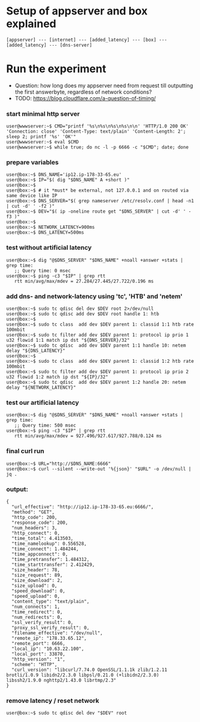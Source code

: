 # Setup of appserver and box explained
```
[appserver] --- [internet] --- [added_latency] --- [box] --- [added_latency] --- [dns-server]
```

# Run the experiment

* Question: how long does my appserver need from request till outputting the first answerbyte, regardless of network conditions?
* TODO: https://blog.cloudflare.com/a-question-of-timing/

### start minimal http server
```
user@wwwserver:~$ CMD="printf '%s\n%s\n%s\n%s\n\n' 'HTTP/1.0 200 OK' 'Connection: close' 'Content-Type: text/plain' 'Content-Length: 2'; sleep 2; printf '%s' 'OK'"
user@wwwserver:~$ eval $CMD
user@wwwserver:~$ while true; do nc -l -p 6666 -c "$CMD"; date; done
```

### prepare variables
```
user@box:~$ DNS_NAME='ip12.ip-178-33-65.eu'
user@box:~$ IP="$( dig "$DNS_NAME" A +short )"
user@box:~$
user@box:~$ # it *must* be external, not 127.0.0.1 and on routed via same device like IP
user@box:~$ DNS_SERVER="$( grep nameserver /etc/resolv.conf | head -n1 | cut -d' ' -f2 )"
user@box:~$ DEV="$( ip -oneline route get "$DNS_SERVER" | cut -d' ' -f3 )"
user@box:~$
user@box:~$ NETWORK_LATENCY=900ms
user@box:~$ DNS_LATENCY=500ms
```

### test without artificial latency
```
user@box:~$ dig "@$DNS_SERVER" "$DNS_NAME" +noall +answer +stats | grep time:
   ;; Query time: 0 msec
user@box:~$ ping -c3 "$IP" | grep rtt
   rtt min/avg/max/mdev = 27.284/27.445/27.722/0.196 ms
```

### add dns- and network-latency using 'tc', 'HTB' and 'netem'
```
user@box:~$ sudo tc qdisc del dev $DEV root 2>/dev/null
user@box:~$ sudo tc qdisc add dev $DEV root handle 1: htb
user@box:~$
user@box:~$ sudo tc class  add dev $DEV parent 1: classid 1:1 htb rate 100mbit
user@box:~$ sudo tc filter add dev $DEV parent 1: protocol ip prio 1 u32 flowid 1:1 match ip dst "${DNS_SERVER}/32"
user@box:~$ sudo tc qdisc  add dev $DEV parent 1:1 handle 10: netem delay "${DNS_LATENCY}"
user@box:~$
user@box:~$ sudo tc class  add dev $DEV parent 1: classid 1:2 htb rate 100mbit
user@box:~$ sudo tc filter add dev $DEV parent 1: protocol ip prio 2 u32 flowid 1:2 match ip dst "${IP}/32"
user@box:~$ sudo tc qdisc  add dev $DEV parent 1:2 handle 20: netem delay "${NETWORK_LATENCY}"
```

### test our artificial latency
```
user@box:~$ dig "@$DNS_SERVER" "$DNS_NAME" +noall +answer +stats | grep time:
   ;; Query time: 500 msec
user@box:~$ ping -c3 "$IP" | grep rtt
   rtt min/avg/max/mdev = 927.496/927.617/927.788/0.124 ms
```

### final curl run
```
user@box:~$ URL="http://$DNS_NAME:6666"
user@box:~$ curl --silent --write-out '%{json}' "$URL" -o /dev/null | jq .
```

### output:
```
{
  "url_effective": "http://ip12.ip-178-33-65.eu:6666/",
  "method": "GET",
  "http_code": 200,
  "response_code": 200,
  "num_headers": 3,
  "http_connect": 0,
  "time_total": 4.413503,
  "time_namelookup": 0.556528,
  "time_connect": 1.484244,
  "time_appconnect": 0,
  "time_pretransfer": 1.484312,
  "time_starttransfer": 2.412429,
  "size_header": 78,
  "size_request": 89,
  "size_download": 2,
  "size_upload": 0,
  "speed_download": 0,
  "speed_upload": 0,
  "content_type": "text/plain",
  "num_connects": 1,
  "time_redirect": 0,
  "num_redirects": 0,
  "ssl_verify_result": 0,
  "proxy_ssl_verify_result": 0,
  "filename_effective": "/dev/null",
  "remote_ip": "178.33.65.12",
  "remote_port": 6666,
  "local_ip": "10.63.22.100",
  "local_port": 33870,
  "http_version": "1",
  "scheme": "HTTP",
  "curl_version": "libcurl/7.74.0 OpenSSL/1.1.1k zlib/1.2.11 brotli/1.0.9 libidn2/2.3.0 libpsl/0.21.0 (+libidn2/2.3.0) libssh2/1.9.0 nghttp2/1.43.0 librtmp/2.3"
}
```

### remove latency / reset network
```
user@box:~$ sudo tc qdisc del dev "$DEV" root
```

